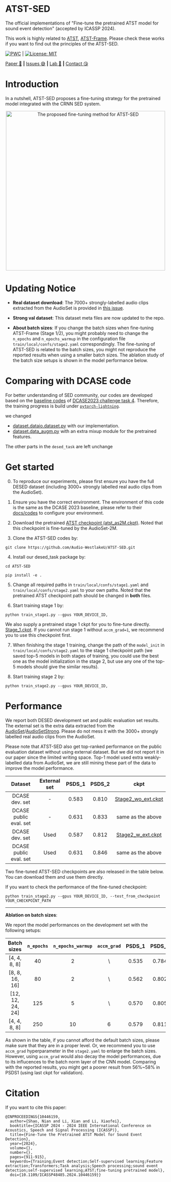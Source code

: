 # ATST-SED
The official implementations of "Fine-tune the pretrained ATST model for sound event detection" (accepted by ICASSP 2024). 

This work is highly related to [ATST](https://arxiv.org/abs/2204.12076), [ATST-Frame](https://arxiv.org/abs/2306.04186). Please check these works if you want to find out the principles of the ATST-SED.

[![PWC](https://img.shields.io/endpoint.svg?url=https://paperswithcode.com/badge/fine-tune-the-pretrained-atst-model-for-sound/sound-event-detection-on-desed)](https://paperswithcode.com/sota/sound-event-detection-on-desed?p=fine-tune-the-pretrained-atst-model-for-sound) | [![License: MIT](https://img.shields.io/badge/License-MIT-yellow.svg)](https://opensource.org/licenses/MIT)


[Paper :star_struck:](https://arxiv.org/abs/2309.08153) **|** [Issues :sweat_smile:](https://github.com/Audio-WestlakeU/ATST-SED/issues)
 **|** [Lab :hear_no_evil:](https://github.com/Audio-WestlakeU) **|** [Contact :kissing_heart:](https://saoyear.github.io)

# Introduction

In a nutshell, ATST-SED proposes a fine-tuning strategy for the pretrained model integrated with the CRNN SED system.
<div align="center">
<image src="/src/flowchart.png"  width="500" alt="The proposed fine-tuning method for ATST-SED" />
</div>

# Updating Notice

- **Real dataset download**: The 7000+ strongly-labelled audio clips extracted from the AudioSet is provided in [this issue](https://github.com/Audio-WestlakeU/ATST-SED/issues/5).

- **Strong val dataset**: This dataset meta files are now updated to the repo.

- **About batch sizes**: If you change the batch sizes when fine-tuning ATST-Frame (Stage 1/2), you might probably need to change the `n_epochs` and `n_epochs_warmup` in the configuration file `train/local/confs/stage2.yaml` correspondingly. The fine-tuning of ATST-SED is related to the batch sizes, you might not reproduce the reported results when using a smaller batch sizes. The ablation study of the batch size setups is shown in the model performance below.

# Comparing with DCASE code
For better understanding of SED community, our codes are developed based on the [baseline codes](https://github.com/DCASE-REPO/DESED_task/tree/master/recipes/dcase2023_task4_baseline) of [DCASE2023 challenge task 4](https://dcase.community/). Therefore, the training progress is build under [`pytorch-lightning`](https://lightning.ai/).

we changed 
- [dataset.dataio.dataset.py](https://github.com/Audio-WestlakeU/ATST-SED/blob/main/desed_task/dataio/datasets_atst_sed.py) with our implementation. 
- [dataset.data_augm.py](https://github.com/Audio-WestlakeU/ATST-SED/blob/main/desed_task/data_augm.py) with an extra mixup module for the pretrained features.

The other parts in the `desed_task` are left unchange

# Get started
0. To reproduce our experiments, please first ensure you have the full DESED dataset (including 3000+ strongly labelled real audio clips from the AudioSet).

1. Ensure you have the correct environment. The environment of this code is the same as the DCASE 2023 baseline, please refer to their [docs/codes](https://github.com/DCASE-REPO/DESED_task/tree/master/recipes/dcase2023_task4_baseline) to configure your environment.

2. Download the pretrained [ATST checkpoint (atst_as2M.ckpt)](https://drive.google.com/file/d/1_xb0_n3UNbUG_pH1vLHTviLfsaSfCzxz/view?usp=drive_link). Noted that this checkpoint is fine-tuned by the AudioSet-2M.

3. Clone the ATST-SED codes by:

```
git clone https://github.com/Audio-WestlakeU/ATST-SED.git
```

4. Install our desed_task package by:

```
cd ATST-SED
```

```
pip install -e .
```

5. Change all required paths in `train/local/confs/stage1.yaml` and `train/local/confs/stage2.yaml` to your own paths. Noted that the pretrained ATST checkpoint path should be changed in **both** files.

6. Start training stage 1 by:

```
python train_stage1.py --gpus YOUR_DEVICE_ID,
```

We also supply a pretrained stage 1 ckpt for you to fine-tune directly. [Stage_1.ckpt](https://drive.google.com/file/d/1_sGve3FySPEqZQKYDO_DVntZ-VWVhtWN/view?usp=drive_link). If you cannot run stage 1 without `accm_grad=1`, we recommend you to use this checkpoint first.

7. When finishing the stage 1 training, change the path of the `model_init` in `train/local/confs/stage2.yaml` to the stage 1 checkpoint path (we saved top-5 models in both stages of training, you could use the best one as the model initialization in the stage 2, but use any one of the top-5 models should give the similar results).

8. Start training stage 2 by:

```
python train_stage2.py --gpus YOUR_DEVICE_ID,
```


# Performance

We report both DESED development set and public evaluation set results. The external set is the extra data extracted from the [AudioSet](http://research.google.com/audioset/)/[AudioSetStrong](https://research.google.com/audioset/download_strong.html). Please do not mess it with the 3000+ strongly labelled real audio clips from the AudioSet.

Please note that ATST-SED also get top-ranked performance on the public evaluation dataset without using external dataset. But we did not report it in our paper since the limited writing space. Top-1 model used extra weakly-labelled data from AudioSet, we are still mining these part of the data to improve the model performance.


| Dataset | External set | PSDS_1 | PSDS_2 | ckpt |
| :--------: | :--: | :----: | :----: | :---: |
| DCASE dev. set | - | 0.583 | 0.810 | [Stage2_wo_ext.ckpt](https://drive.google.com/file/d/1yMv05N0Nz5mSzlQ4YBb_sqOjazPbPDhw/view?usp=sharing) |
| DCASE public eval. set | - | 0.631 | 0.833 | same as the above |
| DCASE dev. set | Used | 0.587 | 0.812 |[Stage2_w_ext.ckpt](https://drive.google.com/file/d/16BP00UCRlAcSPgk-1kr0qrA6sjZNzhTf/view?usp=sharing) |
| DCASE public eval. set | Used | 0.631 | 0.846 | same as the above |

Two fine-tuned ATST-SED checkpoints are also released in the table below. You can download them and use them directly.

If you want to check the performance of the fine-tuned checkpoint:

```
python train_stage2.py --gpus YOUR_DEVICE_ID, --test_from_checkpoint YOUR_CHECKPOINT_PATH
```

---

**Ablation on batch sizes**:

We report the model performances on the development set with the following setups:

| Batch sizes | `n_epochs` | `n_epochs_warmup` | `accm_grad` | PSDS_1 | PSDS_2 |
| :--------: | :--: | :--: | :--: | :----: | :---: |
| [4, 4, 8, 8] | 40 | 2 | \ | 0.535 | 0.784 |
| [8, 8, 16, 16] | 80 | 2 | \ | 0.562 | 0.802 |
| [12, 12, 24, 24] | 125 | 5 | \ | 0.570 |0.805 |
| [4, 4, 8, 8] | 250 | 10 | 6 | 0.579 | 0.811 |

As shown in the table, if you cannot afford the default batch sizes, please make sure that they are in a proper level. Or, we recommend you to use `accm_grad` hyperparameter in the `stage2.yaml` to enlarge the batch sizes. However, using `accm_grad` would also decay the model performances, due to its influcences to the batch norm layer of the CNN model. Comparing with the reported results, you might get a poorer result from 56%~58% in PSDS1 (using last ckpt for validation).

# Citation

If you want to cite this paper:

```
@INPROCEEDINGS{10446159,
  author={Shao, Nian and Li, Xian and Li, Xiaofei},
  booktitle={ICASSP 2024 - 2024 IEEE International Conference on Acoustics, Speech and Signal Processing (ICASSP)}, 
  title={Fine-Tune the Pretrained ATST Model for Sound Event Detection}, 
  year={2024},
  volume={},
  number={},
  pages={911-915},
  keywords={Training;Event detection;Self-supervised learning;Feature extraction;Transformers;Task analysis;Speech processing;sound event detection;self-supervised learning;ATST;fine-tuning pretrained model},
  doi={10.1109/ICASSP48485.2024.10446159}}
```
